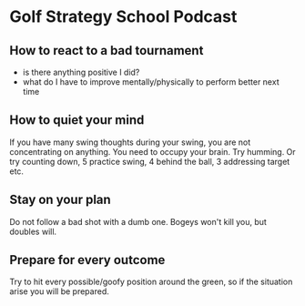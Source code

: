 # Golf Strategy School Podcast
## How to react to a bad tournament
* is there anything positive I did?
* what do I have to improve mentally/physically to perform better next time

## How to quiet your mind

If you have many swing thoughts during your swing, you are not concentrating on anything. You need to occupy your brain. Try humming. Or try counting down, 5 practice swing, 4 behind the ball, 3 addressing target etc.

## Stay on your plan
Do not follow a bad shot with a dumb one. Bogeys won't kill you, but doubles will.

## Prepare for every outcome
Try to hit every possible/goofy position around the green, so if the situation arise you will be prepared.
